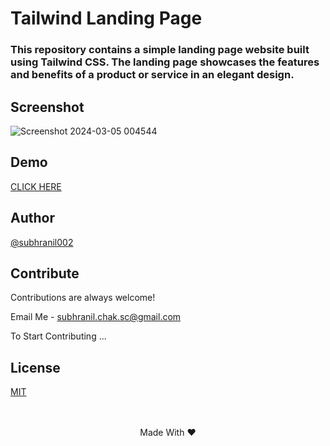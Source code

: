 # Tailwind Landing Page

### This repository contains a simple landing page website built using Tailwind CSS. The landing page showcases the features and benefits of a product or service in an elegant design.

## Screenshot

![Screenshot 2024-03-05 004544](https://github.com/subhranil002/Tailwind-Landing-Page/assets/106914208/0348caff-3aa7-47de-a285-7228d4c5beed)

## Demo

[CLICK HERE](https://trustco-landing-page.netlify.app/)

## Author

[@subhranil002](https://www.github.com/subhranil002)

## Contribute

Contributions are always welcome!

Email Me - subhranil.chak.sc@gmail.com

To Start Contributing ...


## License

[MIT](https://github.com/subhranil002/Tailwind-Landing-Page?tab=MIT-1-ov-file)
<br/><br/><br/>
<p align="center">Made With ❤️</p>
